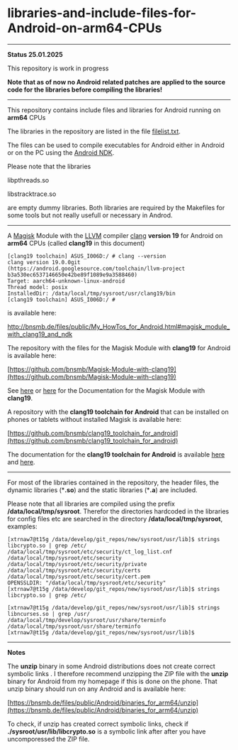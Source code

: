 # libraries-and-include-files-for-Android-on-arm64-CPUs

----
**Status 25.01.2025**

This repository is work in progress 

**Note that as of now no Android related patches are applied to the source code for the libraries before compiling the libraries!**

----

This repository contains include files and libraries for Android running on **arm64** CPUs

The libraries in the repository are listed in the file [filelist.txt](https://github.com/bnsmb/libraries-and-include-files-for-Android-on-arm64-CPUs/blob/main/filelist.txt).

The files can be used to compile executables for Android either in Android or on the PC using the [Android NDK](https://developer.android.com/ndk).

Please note that the libraries

libpthreads.so

libstracktrace.so

are empty dummy libraries. Both libraries are required by the Makefiles for some tools but not really usefull or necessary in Androd.

----

A [Magisk](https://topjohnwu.github.io/Magisk/) Module with the [LLVM](https://llvm.org/)  compiler [clang](https://clang.llvm.org/) **version 19** for Android on **arm64** CPUs (called **clang19** in this document)


```
[clang19 toolchain] ASUS_I006D:/ # clang --version
clang version 19.0.0git (https://android.googlesource.com/toolchain/llvm-project b3a530ec6537146650e42be89f1089e9a3588460)
Target: aarch64-unknown-linux-android
Thread model: posix
InstalledDir: /data/local/tmp/sysroot/usr/clang19/bin
[clang19 toolchain] ASUS_I006D:/ # 
```

is available here:

[http://bnsmb.de/files/public/My_HowTos_for_Android.html#magisk_module_with_clang19_and_ndk
](http://bnsmb.de/files/public/My_HowTos_for_Android.html#magisk_module_with_clang19_and_ndk)


The repository with the files for the Magisk Module with **clang19** for Android is available here:

[https://github.com/bnsmb/Magisk-Module-with-clang19](https://github.com/bnsmb/Magisk-Module-with-clang19)

See [here](http://bnsmb.de/files/public/My_HowTos_for_Android.html#Documentation_for_the_Magisk_Module_with_clang19_and_the_NDK_r27b) or [here](https://xdaforums.com/t/magisk-module-with-clang19-and-the-ndk-r27b.4700994/) for the Documentation for the Magisk Module with **clang19**.


A repository with the **clang19 toolchain for Android** that can be installed on phones or tablets without installed Magisk is available here:

[https://github.com/bnsmb/clang19_toolchain_for_android](https://github.com/bnsmb/clang19_toolchain_for_android)


The documentation for the **clang19 toolchain for Android** is available [here](http://bnsmb.de/files/public/My_HowTos_for_Android.html#How_to_install_a_Toolchain_for_clang_on_phones_without_root_access) and [here](https://xdaforums.com/t/guide-how-to-install-a-toolchain-for-clang-on-phones-without-root-access.4710235/).

---

For most of the libraries contained in the repository, the header files, the dynamic libraries (\***.so**) and the static libraries (\***.a**) are included.

Please note that all libraries are compiled using the prefix **/data/local/tmp/sysroot**. Therefor the directories hardcoded in the libraries for config files etc are searched in the directory **/data/local/tmp/sysroot**, examples:

```
[xtrnaw7@t15g /data/develop/git_repos/new/sysroot/usr/lib]$ strings libcrypto.so | grep /etc/
/data/local/tmp/sysroot/etc/security/ct_log_list.cnf
/data/local/tmp/sysroot/etc/security
/data/local/tmp/sysroot/etc/security/private
/data/local/tmp/sysroot/etc/security/certs
/data/local/tmp/sysroot/etc/security/cert.pem
OPENSSLDIR: "/data/local/tmp/sysroot/etc/security"
[xtrnaw7@t15g /data/develop/git_repos/new/sysroot/usr/lib]$ strings libcrypto.so | grep /etc/
```
```
[xtrnaw7@t15g /data/develop/git_repos/new/sysroot/usr/lib]$ strings libncurses.so | grep /usr/
/data/local/tmp/develop/sysroot/usr/share/terminfo
/data/local/tmp/sysroot/usr/share/terminfo
[xtrnaw7@t15g /data/develop/git_repos/new/sysroot/usr/lib]$ 
```

---

**Notes**

The **unzip** binary in some Android distributions does not create correct symbolic links . I therefore recommend unzipping the ZIP file with the **unzip** binary for Android from my homepage if this is done on the phone. That unzip binary should run on any Android and is available here:

[https://bnsmb.de/files/public/Android/binaries_for_arm64/unzip](https://bnsmb.de/files/public/Android/binaries_for_arm64/unzip)

To check, if unzip has created correct symbolic links, check if **./sysroot/usr/lib/libcrypto.so** is a symbolic link after after you have uncomporessed the ZIP file.


